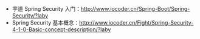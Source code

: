 * 芋道 Spring Security 入门：<http://www.iocoder.cn/Spring-Boot/Spring-Security/?laby>
* Spring Security 基本概念：<http://www.iocoder.cn/Fight/Spring-Security-4-1-0-Basic-concept-description/?laby>
